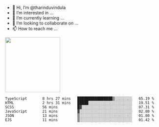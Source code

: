 - 👋 Hi, I’m @tharinduvindula
- 👀 I’m interested in ...
- 🌱 I’m currently learning ...
- 💞️ I’m looking to collaborate on ...
- 📫 How to reach me ...

<!---
tharinduvindula/tharinduvindula is a ✨ special ✨ repository because its `README.md` (this file) appears on your GitHub profile.
You can click the Preview link to take a look at your changes.
--->

<img height="180em" src="https://github-readme-stats.vercel.app/api?username=tharinduvindula&show_icons=true&hide_border=false&&count_private=true&include_all_commits=true" />


<!--START_SECTION:waka-->

```text
TypeScript       8 hrs 27 mins   ████████████████▒░░░░░░░░   65.19 %
HTML             2 hrs 31 mins   █████░░░░░░░░░░░░░░░░░░░░   19.51 %
SCSS             56 mins         █▓░░░░░░░░░░░░░░░░░░░░░░░   07.31 %
JavaScript       21 mins         ▓░░░░░░░░░░░░░░░░░░░░░░░░   02.80 %
JSON             13 mins         ▒░░░░░░░░░░░░░░░░░░░░░░░░   01.80 %
EJS              11 mins         ▒░░░░░░░░░░░░░░░░░░░░░░░░   01.42 %
```

<!--END_SECTION:waka-->
